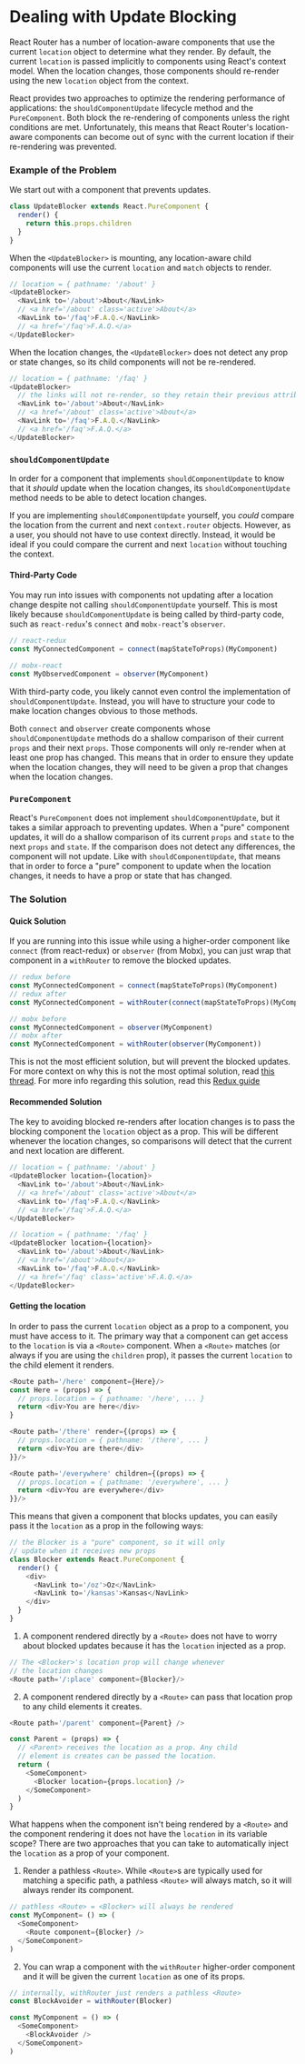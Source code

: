 # Dealing with Update Blocking

React Router has a number of location-aware components that use the current `location` object to determine what they render. By default, the current `location` is passed implicitly to components using React's context model. When the location changes, those components should re-render using the new `location` object from the context.

React provides two approaches to optimize the rendering performance of applications: the `shouldComponentUpdate` lifecycle method and the `PureComponent`. Both block the re-rendering of components unless the right conditions are met. Unfortunately, this means that React Router's location-aware components can become out of sync with the current location if their re-rendering was prevented.

### Example of the Problem

We start out with a component that prevents updates.

```js
class UpdateBlocker extends React.PureComponent {
  render() {
    return this.props.children
  }
}
```

When the `<UpdateBlocker>` is mounting, any location-aware child components will use the current `location` and `match` objects to render.

```js
// location = { pathname: '/about' }
<UpdateBlocker>
  <NavLink to='/about'>About</NavLink>
  // <a href='/about' class='active'>About</a>
  <NavLink to='/faq'>F.A.Q.</NavLink>
  // <a href='/faq'>F.A.Q.</a>
</UpdateBlocker>
```

When the location changes, the `<UpdateBlocker>` does not detect any prop or state changes, so its child components will not be re-rendered.

```js
// location = { pathname: '/faq' }
<UpdateBlocker>
  // the links will not re-render, so they retain their previous attributes
  <NavLink to='/about'>About</NavLink>
  // <a href='/about' class='active'>About</a>
  <NavLink to='/faq'>F.A.Q.</NavLink>
  // <a href='/faq'>F.A.Q.</a>
</UpdateBlocker>
```

### `shouldComponentUpdate`

In order for a component that implements `shouldComponentUpdate` to know that it _should_ update when the location changes, its `shouldComponentUpdate` method needs to be able to detect location changes.

If you are implementing `shouldComponentUpdate` yourself, you _could_ compare the location from the current and next `context.router` objects. However, as a user, you should not have to use context directly. Instead, it would be ideal if you could compare the current and next `location` without touching the context.

#### Third-Party Code

You may run into issues with components not updating after a location change despite not calling `shouldComponentUpdate` yourself. This is most likely because `shouldComponentUpdate` is being called by third-party code, such as `react-redux`'s `connect` and `mobx-react`'s `observer`.

```js
// react-redux
const MyConnectedComponent = connect(mapStateToProps)(MyComponent)

// mobx-react
const MyObservedComponent = observer(MyComponent)
```

With third-party code, you likely cannot even control the implementation of `shouldComponentUpdate`. Instead, you will have to structure your code to make location changes obvious to those methods.

Both `connect` and `observer` create components whose `shouldComponentUpdate` methods do a shallow comparison of their current `props` and their next `props`. Those components will only re-render when at least one prop has changed. This means that in order to ensure they update when the location changes, they will need to be given a prop that changes when the location changes.

### `PureComponent`

React's `PureComponent` does not implement `shouldComponentUpdate`, but it takes a similar approach to preventing updates. When a "pure" component updates, it will do a shallow comparison of its current `props` and `state` to the next `props` and `state`. If the comparison does not detect any differences, the component will not update. Like with `shouldComponentUpdate`, that means that in order to force a "pure" component to update when the location changes, it needs to have a prop or state that has changed.

### The Solution

#### Quick Solution
If you are running into this issue while using a higher-order component like `connect` (from react-redux) or `observer` (from Mobx), you can just wrap that component in a `withRouter` to remove the blocked updates.

```javascript
// redux before
const MyConnectedComponent = connect(mapStateToProps)(MyComponent)
// redux after
const MyConnectedComponent = withRouter(connect(mapStateToProps)(MyComponent))

// mobx before
const MyConnectedComponent = observer(MyComponent)
// mobx after
const MyConnectedComponent = withRouter(observer(MyComponent))
```

This is not the most efficient solution, but will prevent the blocked updates. For more context on why this is not the most optimal solution, read [this thread](https://github.com/ReactTraining/react-router/pull/5552#issuecomment-331502281). For more info regarding this solution, read this [Redux guide](https://github.com/ReactTraining/react-router/blob/master/packages/react-router/docs/guides/redux.md#blocked-updates)

#### Recommended Solution
The key to avoiding blocked re-renders after location changes is to pass the blocking component the `location` object as a prop. This will be different whenever the location changes, so comparisons will detect that the current and next location are different.

```js
// location = { pathname: '/about' }
<UpdateBlocker location={location}>
  <NavLink to='/about'>About</NavLink>
  // <a href='/about' class='active'>About</a>
  <NavLink to='/faq'>F.A.Q.</NavLink>
  // <a href='/faq'>F.A.Q.</a>
</UpdateBlocker>

// location = { pathname: '/faq' }
<UpdateBlocker location={location}>
  <NavLink to='/about'>About</NavLink>
  // <a href='/about'>About</a>
  <NavLink to='/faq'>F.A.Q.</NavLink>
  // <a href='/faq' class='active'>F.A.Q.</a>
</UpdateBlocker>
```

#### Getting the location

In order to pass the current `location` object as a prop to a component, you must have access to it. The primary way that a component can get access to the `location` is via a `<Route>` component. When a `<Route>` matches (or always if you are using the `children` prop), it passes the current `location` to the child element it renders.

```js
<Route path='/here' component={Here}/>
const Here = (props) => {
  // props.location = { pathname: '/here', ... }
  return <div>You are here</div>
}

<Route path='/there' render={(props) => {
  // props.location = { pathname: '/there', ... }
  return <div>You are there</div>
}}/>

<Route path='/everywhere' children={(props) => {
  // props.location = { pathname: '/everywhere', ... }
  return <div>You are everywhere</div>
}}/>
```

This means that given a component that blocks updates, you can easily pass it the `location` as a prop in the following ways:

```js
// the Blocker is a "pure" component, so it will only
// update when it receives new props
class Blocker extends React.PureComponent {
  render() {
    <div>
      <NavLink to='/oz'>Oz</NavLink>
      <NavLink to='/kansas'>Kansas</NavLink>
    </div>
  }
}
```

1. A component rendered directly by a `<Route>` does not have to worry about blocked updates because it has the `location` injected as a prop.

```js
// The <Blocker>'s location prop will change whenever
// the location changes
<Route path='/:place' component={Blocker}/>
```

2. A component rendered directly by a `<Route>` can pass that location prop to any child elements it creates.

```js
<Route path='/parent' component={Parent} />

const Parent = (props) => {
  // <Parent> receives the location as a prop. Any child
  // element is creates can be passed the location.
  return (
    <SomeComponent>
      <Blocker location={props.location} />
    </SomeComponent>
  )
}
```

What happens when the component isn't being rendered by a `<Route>` and the component rendering it does not have the `location` in its variable scope? There are two approaches that you can take to automatically inject the `location` as a prop of your component.

1. Render a pathless `<Route>`. While `<Route>`s are typically used for matching a specific path, a pathless `<Route>` will always match, so it will always render its component.

```js
// pathless <Route> = <Blocker> will always be rendered
const MyComponent= () => (
  <SomeComponent>
    <Route component={Blocker} />
  </SomeComponent>
)
```

2. You can wrap a component with the `withRouter` higher-order component and it will be given the current `location` as one of its props.

```js
// internally, withRouter just renders a pathless <Route>
const BlockAvoider = withRouter(Blocker)

const MyComponent = () => (
  <SomeComponent>
    <BlockAvoider />
  </SomeComponent>
)
```
